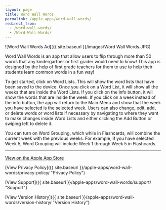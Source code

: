 ```yaml
---
layout: page
title: Word Wall Words
permalink: /apple-apps/word-wall-words/
redirect_from:
  - /word-wall-words/
  - /Word-Wall-Words/
---
```


![Word Wall Words Ad]({{ site.baseurl }}/images/Word Wall Words.JPG)

Word Wall Words is an app that allow users to flip through more than 50 words that any kindergartner or first grader would need to know! This app is designed by the help of first grade teachers for them to use to help their students learn common words in a fun way!

To get started, click on Word Lists. This will show the word lists that have been saved to the device. Once you click on a Word List, it will show all the weeks that are inside the Word Lists. If you click on the info button, it will show the words that are inside the week. If you click on a week instead of the info button, the app will return to the Main Menu and show that the week you have selected is the selected week. Users can also change, edit, add, or delete words or word lists if necessary by navigating to where they want to make changes inside Word Lists and either clicking the Add Button or swiping left to delete it.

You can turn on Word Grouping, which while in Flashcards, will combine the current week with the previous weeks. For example, if you have selected Week 5, Word Grouping will include Week 1 through Week 5 in Flashcards.

-----------------

[View on the Apple App Store](https://itunes.apple.com/us/app/word-wall-words/id1448109625?mt=8 "View on the Apple App Store")

[View Privacy Policy]({{ site.baseurl }}/apple-apps/word-wall-words/privacy-policy/ "Privacy Policy")

[View Support]({{ site.baseurl }}/apple-apps/word-wall-words/support/ "Support")

[View Version History]({{ site.baseurl }}/apple-apps/word-wall-words/version-history/ "Version History")
